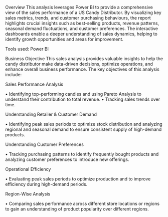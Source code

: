 Overview
This analysis leverages Power BI to provide a comprehensive view of the sales performance of a US Candy Distributor. By visualizing key sales metrics, trends, and customer purchasing behaviours, the report highlights crucial insights such as best-selling products, revenue patterns, seasonal demand fluctuations, and customer preferences. The interactive dashboards enable a deeper understanding of sales dynamics, helping to identify growth opportunities and areas for improvement.

Tools used: Power BI

Business Objective
This sales analysis provides valuable insights to help the candy distributor make data-driven decisions, optimize operations, and enhance overall business performance.
The key objectives of this analysis include:

Sales Performance Analysis

•	Identifying top-performing candies and using Pareto Analysis to understand their contribution to total revenue.
•	Tracking sales trends over time. 

Understanding Retailer & Customer Demand

•	Identifying peak sales periods to optimize stock distribution and analyzing regional and seasonal demand to ensure consistent supply of high-demand products.

Understanding Customer Preferences

•	Tracking purchasing patterns to identify frequently bought products and analyzing customer preferences to introduce new offerings.

Operational Efficiency

•	Evaluating peak sales periods to optimize production and to improve efficiency during high-demand periods.

Region-Wise Analysis

•	Comparing sales performance across different store locations or regions to gain an understanding of product popularity over different regions.
